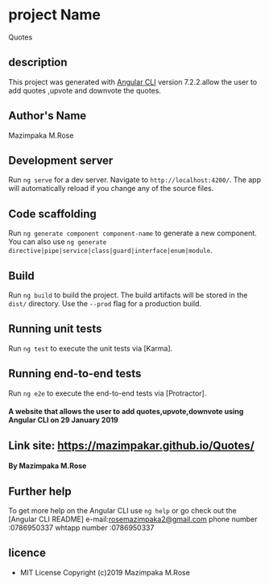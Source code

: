 # project Name

Quotes

## description

This project was generated with [Angular CLI](https://github.com/angular/angular-cli) version 7.2.2.allow the user to add quotes ,upvote and downvote the quotes.

## Author's Name

Mazimpaka M.Rose

## Development server

Run `ng serve` for a dev server. Navigate to `http://localhost:4200/`. The app will automatically reload if you change any of the source files.

## Code scaffolding

Run `ng generate component component-name` to generate a new component. You can also use `ng generate directive|pipe|service|class|guard|interface|enum|module`.

## Build

Run `ng build` to build the project. The build artifacts will be stored in the `dist/` directory. Use the `--prod` flag for a production build.

## Running unit tests

Run `ng test` to execute the unit tests via [Karma].

## Running end-to-end tests

Run `ng e2e` to execute the end-to-end tests via [Protractor].

#### A website that allows the user to add quotes,upvote,downvote using Angular CLI on 29 January 2019

## Link site: https://mazimpakar.github.io/Quotes/

#### By **Mazimpaka M.Rose**

## Further help

To get more help on the Angular CLI use `ng help` or go check out the [Angular CLI README]
e-mail:rosemazimpaka2@gmail.com
phone number :0786950337
whtapp number :0786950337

## licence

- MIT License Copyright (c)2019 Mazimpaka M.Rose
